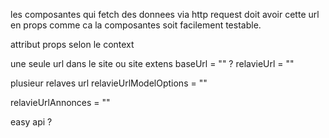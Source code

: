 les composantes qui fetch des donnees via http request doit avoir cette url
en props comme ca la composantes soit facilement testable.

attribut props selon le context

 
une seule url dans le site ou site extens
baseUrl = "" ?
relavieUrl = ""

plusieur relaves url
relavieUrlModelOptions = ""

relavieUrlAnnonces = ""



easy api ?